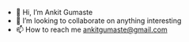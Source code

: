 - 👋 Hi, I’m Ankit Gumaste
- 💞️ I’m looking to collaborate on anything interesting
- 📫 How to reach me ankitgumaste@gmail.com

<!---
AnkitGumaste/AnkitGumaste is a ✨ special ✨ repository because its `README.md` (this file) appears on your GitHub profile.
You can click the Preview link to take a look at your changes.
--->
